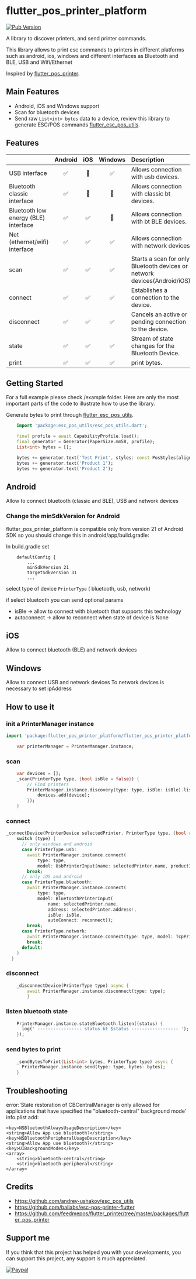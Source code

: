 # flutter_pos_printer_platform

[![Pub Version](https://img.shields.io/badge/pub-v1.1.1-green)](https://pub.dev/packages/flutter_pos_printer_platform)

A library to discover printers, and send printer commands.

This library allows to print esc commands to printers in different platforms such as android, ios, windows and different interfaces as Bluetooth and BLE, USB and Wifi/Ethernet

Inspired by [flutter_pos_printer](https://github.com/feedmepos/flutter_printer/tree/master/packages/flutter_pos_printer).


## Main Features
* Android, iOS and Windows support
* Scan for bluetooth devices
* Send raw `List<int> bytes` data to a device, review this library to generate ESC/POS commands [flutter_esc_pos_utils](https://pub.dev/packages/flutter_esc_pos_utils).

## Features

|                         |      Android       |         iOS          |      Windows       |            Description            |
| :---------------        | :----------------: | :------------------: | :----------------: | :-------------------------------- |
| USB interface           | :white_check_mark: |  :white_square_button: | :white_check_mark: | Allows connection with usb devices. |
| Bluetooth classic interface | :white_check_mark: |  :white_square_button:  | :white_square_button: | Allows connection with classic bt devices. |
| Bluetooth low energy (BLE) interface | :white_check_mark: |  :white_check_mark:  | :white_square_button: | Allows connection with bt BLE devices. |
| Net (ethernet/wifi) interface | :white_check_mark: |  :white_check_mark:  | :white_check_mark: | Allows connection with network devices. |
| scan                    | :white_check_mark: |  :white_check_mark:  | :white_check_mark: | Starts a scan for only Bluetooth devices or network devices(Android/iOS). |
| connect                 | :white_check_mark: |  :white_check_mark:  | :white_check_mark: | Establishes a connection to the device. |
| disconnect              | :white_check_mark: |  :white_check_mark:  | :white_check_mark: | Cancels an active or pending connection to the device. |
| state                   | :white_check_mark: |  :white_check_mark:  | :white_check_mark: | Stream of state changes for the Bluetooth Device. |
| print                   | :white_check_mark: |  :white_check_mark:  | :white_check_mark: | print bytes. |

## Getting Started

For a full example please check /example folder. Here are only the most important parts of the code to illustrate how to use the library.

Generate bytes to print through [flutter_esc_pos_utils](https://pub.dev/packages/flutter_esc_pos_utils).

```dart
    import 'package:esc_pos_utils/esc_pos_utils.dart';

    final profile = await CapabilityProfile.load();
    final generator = Generator(PaperSize.mm58, profile);
    List<int> bytes = [];

    bytes += generator.text('Test Print', styles: const PosStyles(align: PosAlign.center));
    bytes += generator.text('Product 1');
    bytes += generator.text('Product 2');
```

## Android
Allow to connect bluetooth (classic and BLE), USB and network devices

### Change the minSdkVersion for Android

flutter_pos_printer_platform is compatible only from version 21 of Android SDK so you should change this in android/app/build.gradle:

In build.gradle set
```
    defaultConfig {
        ...
        minSdkVersion 21
        targetSdkVersion 31
        ...
```

select type of device `PrinterType` ( bluetooth, usb, network)

if select bluetooth you can send optional params

- isBle -> allow to connect with bluetooth that supports this technology
- autoconnect -> allow to reconnect when state of device is None

## iOS
Allow to connect bluetooth (BLE) and network devices

## Windows
Allow to connect USB and network devices
To network devices is necessary to set ipAddress


## How to use it
### init a PrinterManager instance

```dart
import 'package:flutter_pos_printer_platform/flutter_pos_printer_platform.dart';

    var printerManager = PrinterManager.instance;

 ```

### scan

```dart
    var devices = [];
    _scan(PrinterType type, {bool isBle = false}) {
        // Find printers
        PrinterManager.instance.discovery(type: type, isBle: isBle).listen((device) {
            devices.add(device);
        });
    }
```

### connect

```dart
_connectDevice(PrinterDevice selectedPrinter, PrinterType type, {bool reconnect = false, bool isBle = false, String? ipAddress = null}) async {
    switch (type) {
      // only windows and android
      case PrinterType.usb:
        await PrinterManager.instance.connect(
            type: type,
            model: UsbPrinterInput(name: selectedPrinter.name, productId: selectedPrinter.productId, vendorId: selectedPrinter.vendorId));
        break;
      // only iOS and android
      case PrinterType.bluetooth:
        await PrinterManager.instance.connect(
            type: type,
            model: BluetoothPrinterInput(
                name: selectedPrinter.name,
                address: selectedPrinter.address!,
                isBle: isBle,
                autoConnect: reconnect));
        break;
      case PrinterType.network:
        await PrinterManager.instance.connect(type: type, model: TcpPrinterInput(ipAddress: ipAddress ?? selectedPrinter.address!));
        break;
      default:
    }
  }
```
### disconnect

```dart
    _disconnectDevice(PrinterType type) async {
        await PrinterManager.instance.disconnect(type: type);
        }
```

### listen bluetooth state
```dart
    PrinterManager.instance.stateBluetooth.listen((status) {
      log(' ----------------- status bt $status ------------------ ');
    });
```

### send bytes to print
```dart
    _sendBytesToPrint(List<int> bytes, PrinterType type) async { 
      PrinterManager.instance.send(type: type, bytes: bytes);
    }

```

## Troubleshooting

error:'State restoration of CBCentralManager is only allowed for applications that have specified the "bluetooth-central" background mode'
info.plist add:

```
<key>NSBluetoothAlwaysUsageDescription</key>
<string>Allow App use bluetooth?</string>
<key>NSBluetoothPeripheralUsageDescription</key>
<string>Allow App use bluetooth?</string>
<key>UIBackgroundModes</key>
<array>
    <string>bluetooth-central</string>
    <string>bluetooth-peripheral</string>
</array>
```


## Credits
- https://github.com/andrey-ushakov/esc_pos_utils
- https://github.com/bailabs/esc-pos-printer-flutter
- https://github.com/feedmepos/flutter_printer/tree/master/packages/flutter_pos_printer


## Support me

If you think that this project has helped you with your developments, you can support this project, any support is much appreciated.

[![Paypal](https://raw.githubusercontent.com/arthas1888/flutter_pos_printer_platform/main/btn-sm-paypal-payment.png)](https://www.paypal.com/donate/?hosted_button_id=92HK6VNCK7MUY)